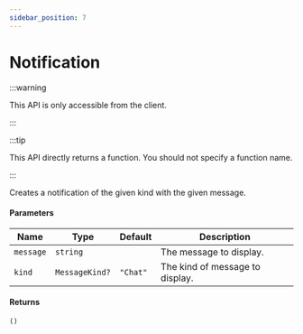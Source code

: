 ```yaml
---
sidebar_position: 7
---
```


# Notification

:::warning

This API is only accessible from the client.

:::

:::tip

This API directly returns a function. You should not specify a function name.

:::

Creates a notification of the given kind with the given message.

#### Parameters

| Name | Type | Default | Description |
| --- | --- | --- | --- |
| `message` | `string` | | The message to display. |
| `kind` | `MessageKind?` | `"Chat"` | The kind of message to display. |

#### Returns
`()`
